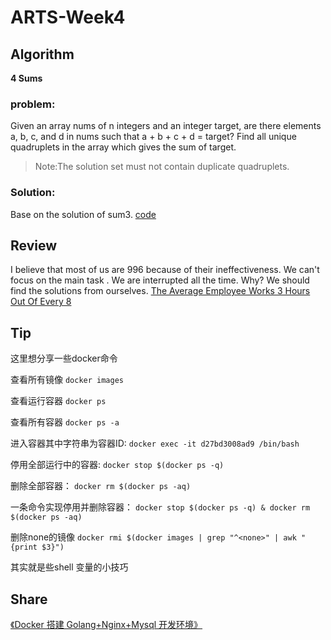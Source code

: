 # ARTS-Week4

## Algorithm
**4 Sums**
### problem:
Given an array nums of n integers and an integer target, are there elements a, b, c, and d in nums such that a + b + c + d = target? Find all unique quadruplets in the array which gives the sum of target.

> Note:The solution set must not contain duplicate quadruplets.

### Solution:
Base on the solution of sum3.
 [code](https://github.com/RBowind/RBlog/blob/master/ARTS/week-4/sum4.go)

## Review
I believe that most of us are 996 because of their ineffectiveness. We can't focus on the main task . We are interrupted all the time. Why? We should find the solutions from ourselves.
[The Average Employee Works 3 Hours Out Of Every 8](https://medium.com/swlh/the-average-employee-works-3-hours-out-of-every-8-135f2f042268)
## Tip
这里想分享一些docker命令

查看所有镜像
`docker images`

查看运行容器
`docker ps`

查看所有容器
`docker ps -a`

进入容器其中字符串为容器ID:
`docker exec -it d27bd3008ad9 /bin/bash`

停用全部运行中的容器:
`docker stop $(docker ps -q)`

删除全部容器：
`docker rm $(docker ps -aq)`

一条命令实现停用并删除容器：
`docker stop $(docker ps -q) & docker rm $(docker ps -aq)`

删除none的镜像
`docker rmi $(docker images | grep "^<none>" | awk "{print $3}")`

其实就是些shell 变量的小技巧


## Share
[《Docker 搭建 Golang+Nginx+Mysql 开发环境》](https://github.com/RBowind/RBlog/blob/master/ARTS/week-4/week-4-share.md)


